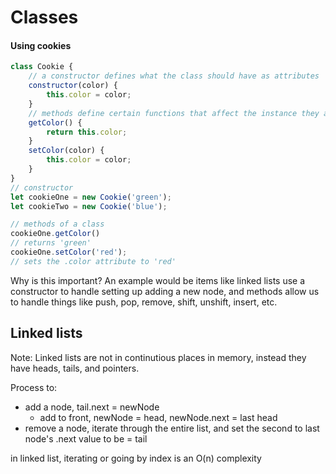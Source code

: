 # Classes
#### Using cookies
```js
class Cookie {
    // a constructor defines what the class should have as attributes
    constructor(color) {
        this.color = color;
    }
    // methods define certain functions that affect the instance they are applied to
    getColor() {
        return this.color;
    }
    setColor(color) {
        this.color = color;
    }
}
// constructor
let cookieOne = new Cookie('green');
let cookieTwo = new Cookie('blue');

// methods of a class
cookieOne.getColor()
// returns 'green'
cookieOne.setColor('red');
// sets the .color attribute to 'red'
```
Why is this important? An example would be items like linked lists use a constructor to handle setting up adding a new node, and methods allow us to handle things like push, pop, remove, shift, unshift, insert, etc.

## Linked lists
Note: Linked lists are not in continutious places in memory, instead they have heads, tails, and pointers.

Process to:
- add a node, tail.next = newNode
    - add to front, newNode = head, newNode.next = last head
- remove a node, iterate through the entire list, and set the second to last node's .next value to be = tail

in linked list, iterating or going by index is an O(n) complexity
